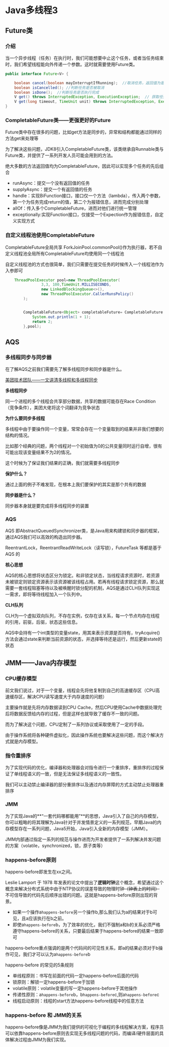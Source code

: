 # Java多线程3

## Future类

### 介绍

当一个异步线程（任务）在执行时，我们可能想要中止这个任务，或者当任务结束时，我们希望线程能向外传递一个参数。这时就需要使用Future类。

```java
public interface Future<V> {

    boolean cancel(boolean mayInterruptIfRunning);  //取消任务，返回值为是否成功取消
    boolean isCancelled(); //判断任务是否被取消
    boolean isDone();  //判断任务是否执行完成
    V get() throws InterruptedException, ExecutionException;  // 获取任务执行结果
    V get(long timeout, TimeUnit unit) throws InterruptedException, ExecutionException, TimeoutException;  // 指定时间内没有返回获取到任务执行结果就抛出 TimeOutException 异常
}

```

### CompletableFuture类——更强更好的Future

Future类中存在很多的问题，比如get方法是同步的，异常和结构都能通过同样的方法get来处理等

为了解决这些问题，JDK8引入CompletableFuture类，该类继承自Runnable类与Future类，并提供了一系列开发人员可能会用到的方法。

绝大多数的方法返回值均为CompletableFuture，因此可以实现多个任务的先后组合

* runAsync：提交一个没有返回值的任务
* supplyAsync：提交一个有返回值的任务
* handle：实现BiFunction接口，接口仅一个方法（lambda），传入两个参数，第一个为任务完成return的值，第二个为报错信息，进而完成分别处理
* allOf：传入多个CompletableFuture，进而对他们进行统一管理
* exceptionally:实现Function接口，仅接受一个Expection作为报错信息，自定义实现方式

### 自定义线程池使用CompletableFuture

CompletableFuture全局共享 ForkJoinPool.commonPool()作为执行器，若不自定义线程池全局所有CompletableFuture均使用同一个线程池

自定义线程池的方式也很简单，我们只需要在提交任务的时候传入一个线程池作为入参即可

```java
    ThreadPoolExecutor pool=new ThreadPoolExecutor(
                3,3, 100,TimeUnit.MILLISECONDS,
                new LinkedBlockingQueue<>(),
                new ThreadPoolExecutor.CallerRunsPolicy()
        );


        CompletableFuture<Object> completableFuture= CompletableFuture.supplyAsync(() -> {
            System.out.println(1 + 1);
            return 2;
        },pool);

```



## AQS

### 多线程同步与同步器

在了解AQS之前我们需要先了解多线程同步和同步器是什么。

[美团技术团队——一文讲清多线程和多线程同步](https://tech.meituan.com/2024/07/19/multi-threading-and-multi-thread-synchronization.html)

**多线程同步**

同一个进程的多个线程会共享部分数据，共享的数据可能存在Race Condition（竞争条件），美团大佬将这个词翻译为竞争状态

**为什么要同步多线程**

多线程中由于要操作同一个变量，常常会存在一个变量取到的结果并非我们想要的结构的情况。

比如那个经典的问题，两个线程对一个初始值为0的公共变量同时运行自增，很有可能出现该变量结果不为2的情况。

这个时候为了保证我们结果的正确，我们就需要多线程同步

**保护什么？**

通过上面的例子不难发现，在根本上我们要保护的其实是那个共有的数据

**同步器是什么？**

同步器本身就是要完成将多线程同步的装置

### AQS

AQS 即AbstractQueuedSynchronizer类，是Java用来构建锁和同步器的框架，通过AQS我们可以高效的构造出同步器。

ReentrantLock，ReentrantReadWriteLock（读写锁），FutureTask 等都是基于 AQS 的

**核心思想**

AQS的核心思想将状态区分为锁定。和非锁定状态，当线程请求资源时，若资源未被锁定则锁定资源表示该资源被该线程占用。若再有线程请求锁定资源，那么就需要一套线程阻塞等待以及被唤醒时锁分配的机制，AQS是通过CLH队列实现这一需求，即将等待线程加入一个队列中。

**CLH队列**

CLH为一个虚拟双向队列，不存在实例，仅存在该关系，每一个节点均存在线程的引用，前驱，后驱，状态这些信息。

AQS中会持有一个int类型的变量state，用其来表示资源是否持有，tryAcquire()方法会通过state来判断当前资源的状态，并选择等待还是运行，然后更新state的状态

## JMM——Java内存模型

### CPU缓存模型

前文我们说过，对于一个变量，线程会先将他复制到自己的高速缓存区（CPU高速缓存区，解决CPU读写速度大于内存速度的问题）

主要操作就是先将内存数据读到CPU Cache，然后CPU使用Cache中数据处理完后将数据反馈给内存的过程，但是这样也就导致了缓存不一致的问题。

而为了解决这个问题，CPU定制了一系列协议或采取使用了一定的手段。

由于操作系统将各种硬件虚拟化，因此操作系统也要解决这些问题，而这个解决方式就是内存模型。

### 指令重排序

为了实现代码的优化，编译器和处理器会对指令进行一个重排序，重排序的过程保证了单线程语义的一致，但是无法保证多线程语义的一致性。

我们可以主动禁止编译器的部分重排序以及通过内存屏障的方式主动禁止处理器重排序

### JMM

为了实现Java的**“一套代码哪都能用”**的思想，Java引入了自己的内存模型，你可以粗略的将其理解为Java针对于并发情景定义的一系列规范，早期Java的内存模型存在一系列问题，Java5开始，Java引入全新的内存模型（JMM）。

JMM内部通过指定一系列的规范与操作进而为开发者提供了一系列解决并发问题的方案（volatile，synchronized，锁，原子类等）

### happens-before原则

happens-before即发生在xx之间。

Leslie Lamport 于 1978 年发表的论文中提出了**逻辑时钟**这个概念，希望通过这个概念来解决分布式系统中由于NTP协议的误差导致的物理时钟~~（钟表上的时间）~~不可信导致的代码先后顺序出错的问题。这就是happens-before原则出现的背景。

* 如果一个操作a`happens-before`另一个操作b,那么我们认为a的结果对于b可见，且a应该执行在b之前。
* 即使a`happens-before`b，为了效率的优化，我们不强制a和b的关系必须严格遵守happens-before的关系，只要最后结果于happens-before的结果一致即可

happens-before重点强调的是两个代码间的可见性关系，即a的结果必须对于b操作可见，我们才可以认为a`happens-before`b

happens-before 的常见的5条规则

* 单线程原则：书写在前面的代码一定happens-before后面的代码
* 锁原则：解锁一定happens-before于加锁
* volatile原则：volatile变量的写一定happens-before于其他操作
* 传递性原则：a`happens-before`b，b`happens-before`c,则a`happens-before`c
* 线程启动原则：线程的start方法happens-before线程中的任意方法

### happens-before 和 JMM的关系

happens-before像是JMM为我们提供的可视化于编程的多线程解决方案，程序员可以依靠happens-before原则去实现无多线程问题的代码，而编译/硬件层面的具体解决过程由JMM为我们实现。